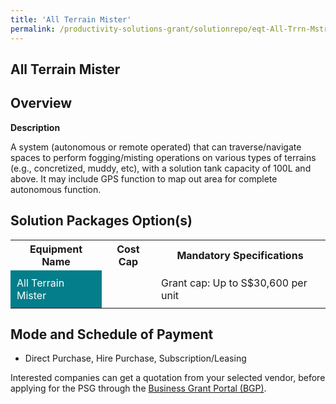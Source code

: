 ```yaml
---
title: 'All Terrain Mister'
permalink: /productivity-solutions-grant/solutionrepo/eqt-All-Trrn-Mstr-Pst-Mngmnt
---
```


## All Terrain Mister

## Overview

**Description**

A system (autonomous or remote operated) that can traverse/navigate spaces to perform fogging/misting operations on various types of terrains (e.g., concretized, muddy, etc), with a solution tank capacity of 100L and above. It may include GPS function to map out area for complete autonomous function.

## Solution Packages Option(s)

<table>
<tr>
<th><b>Equipment Name</b></th>
<th><b>Cost Cap</b></th>
<th><b>Mandatory Specifications</b></th>
</tr>
<tr>
<td style='padding: 10px; background-color: #037E8A; color: #FFFFFF;'>All Terrain Mister</td>
<td style='padding: 10px;'></td>
<td style='padding: 10px;'>Grant cap: Up to S$30,600 per unit</td>
</tr>
</table>

## Mode and Schedule of Payment

 - Direct Purchase, Hire Purchase, Subscription/Leasing

Interested companies can get a quotation from your selected vendor, before applying for the PSG through the <a href='https://www.businessgrants.gov.sg/' target='_blank' rel='noopener'>Business Grant Portal (BGP)</a>.

<script src="/jquery/resize-tables.js"></script>
